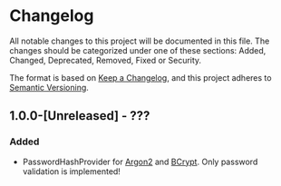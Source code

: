 # Changelog

All notable changes to this project will be documented in this file. The changes should be categorized under one of these sections: Added, Changed, Deprecated, Removed, Fixed or Security.

The format is based on [Keep a Changelog](https://keepachangelog.com/en/1.0.0/),
and this project adheres to [Semantic Versioning](https://semver.org/spec/v2.0.0.html).

## 1.0.0-[Unreleased] - ???

### Added
- PasswordHashProvider for [Argon2](https://en.wikipedia.org/wiki/Argon2) and [BCrypt](https://en.wikipedia.org/wiki/Bcrypt). Only password validation is implemented!
